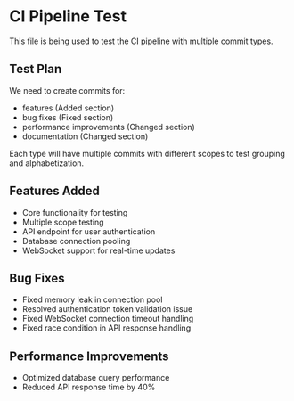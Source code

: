# CI Pipeline Test

This file is being used to test the CI pipeline with multiple commit types.

## Test Plan

We need to create commits for:
- features (Added section)
- bug fixes (Fixed section) 
- performance improvements (Changed section)
- documentation (Changed section)

Each type will have multiple commits with different scopes to test grouping and alphabetization.

## Features Added

- Core functionality for testing
- Multiple scope testing
- API endpoint for user authentication
- Database connection pooling
- WebSocket support for real-time updates

## Bug Fixes

- Fixed memory leak in connection pool
- Resolved authentication token validation issue
- Fixed WebSocket connection timeout handling
- Fixed race condition in API response handling

## Performance Improvements

- Optimized database query performance
- Reduced API response time by 40% 